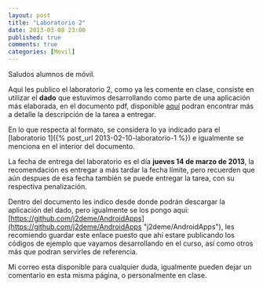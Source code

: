 ```yaml
---
layout: post
title: "Laboratorio 2"
date: 2013-03-08 23:00
published: true
comments: true
categories: [Movil]
---
```

Saludos alumnos de móvil.

Aqui les publico el laboratorio 2, como ya les comente en clase, consiste en utilizar el __dado__ que estuvimos desarrollando como parte de una aplicación más elaborada, en el documento pdf, disponible [aquí](http://dl.dropbox.com/u/1131727/Octopress/Lab2.pdf) podran encontrar más a detalle la descripción de la tarea a entregar.

En lo que respecta al formato, se considera lo ya indicado para el [laboratorio 1]({% post_url 2013-02-10-laboratorio-1 %}) e igualmente se menciona en el interior del documento.

<!--more-->

La fecha de entrega del laboratorio es el día __jueves 14 de marzo de 2013__, la recomendación es entregar a más tardar la fecha límite, pero recuerden que aún despues de esa fecha también se puede entregar la tarea, con su respectiva penalización.

Dentro del documento les indico desde donde podrán descargar la aplicación del dado, pero igualmente se los pongo aqui: [https://github.com/j2deme/AndroidApps](https://github.com/j2deme/AndroidApps "j2deme/AndroidApps"), les recomiendo guardar este enlace puesto que ahí estare publicando los códigos de ejemplo que vayamos desarrollando en el curso, así como otros más que podran servirles de referencia.

Mi correo esta disponible para cualquier duda, igualmente pueden dejar un comentario en esta misma página, o personalmente en clase.
